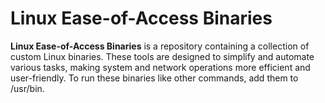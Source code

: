 # Linux Ease-of-Access Binaries
**Linux Ease-of-Access Binaries** is a repository containing a collection of custom Linux binaries. These tools are designed to simplify and automate various tasks, making system and network operations more efficient and user-friendly. To run these binaries like other commands, add them to /usr/bin.
